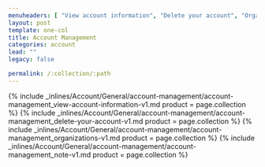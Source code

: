 ```yaml
---
menuheaders: [ "View account information", "Delete your account", "Organizations", "Note:" ]
layout: post
template: one-col
title: Account Management
categories: account
lead: ""
legacy: false

permalink: /:collection/:path
---
```





<a href="#view-account-information"></a>{% include _inlines/Account/General/account-management/account-management_view-account-information-v1.md  product = page.collection %}
<a href="#delete-your-account"></a>{% include _inlines/Account/General/account-management/account-management_delete-your-account-v1.md  product = page.collection %}
<a href="#organizations"></a>{% include _inlines/Account/General/account-management/account-management_organizations-v1.md  product = page.collection %}
<a href="#note"></a>{% include _inlines/Account/General/account-management/account-management_note-v1.md  product = page.collection %}